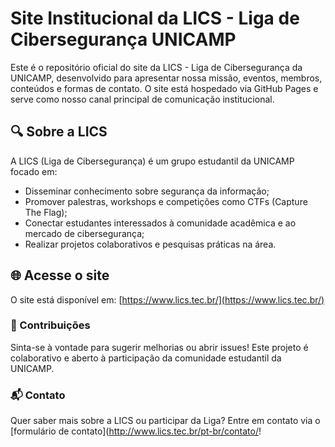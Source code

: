 # Site Institucional da LICS - Liga de Cibersegurança UNICAMP

Este é o repositório oficial do site da LICS - Liga de Cibersegurança da UNICAMP, desenvolvido para apresentar nossa missão, eventos, membros, conteúdos e formas de contato. O site está hospedado via GitHub Pages e serve como nosso canal principal de comunicação institucional.

## 🔍 Sobre a LICS

A LICS (Liga de Cibersegurança) é um grupo estudantil da UNICAMP focado em:
 - Disseminar conhecimento sobre segurança da informação;
 - Promover palestras, workshops e competições como CTFs (Capture The Flag);
 - Conectar estudantes interessados à comunidade acadêmica e ao mercado de cibersegurança;
 - Realizar projetos colaborativos e pesquisas práticas na área.

## 🌐 Acesse o site

O site está disponível em: [https://www.lics.tec.br/](https://www.lics.tec.br/)

### 👥 Contribuições

Sinta-se à vontade para sugerir melhorias ou abrir issues! Este projeto é colaborativo e aberto à participação da comunidade estudantil da UNICAMP.

### 📬 Contato

Quer saber mais sobre a LICS ou participar da Liga?
Entre em contato via o [formulário de contato](http://www.lics.tec.br/pt-br/contato/!
